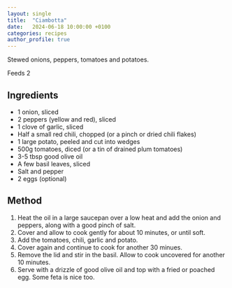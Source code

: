 ```yaml
---
layout: single
title:  "Ciambotta"
date:   2024-06-18 10:00:00 +0100
categories: recipes
author_profile: true
---
```

Stewed onions, peppers, tomatoes and potatoes.

Feeds 2
## Ingredients
* 1 onion, sliced
* 2 peppers (yellow and red), sliced
* 1 clove of garlic, sliced
* Half a small red chili, chopped (or a pinch or dried chili flakes)
* 1 large potato, peeled and cut into wedges
* 500g tomatoes, diced (or a tin of drained plum tomatoes)
* 3-5 tbsp good olive oil
* A few basil leaves, sliced
* Salt and pepper
* 2 eggs (optional)

## Method
1. Heat the oil in a large saucepan over a low heat and add the onion and peppers, along with a good pinch of salt. 
2. Cover and allow to cook gently for about 10 minutes, or until soft. 
3. Add the tomatoes, chili, garlic and potato. 
4. Cover again and continue to cook for another 30 minues. 
5. Remove the lid and stir in the basil. Allow to cook uncovered for another 10 minutes. 
6. Serve with a drizzle of good olive oil and top with a fried or poached egg. Some feta is nice too. 